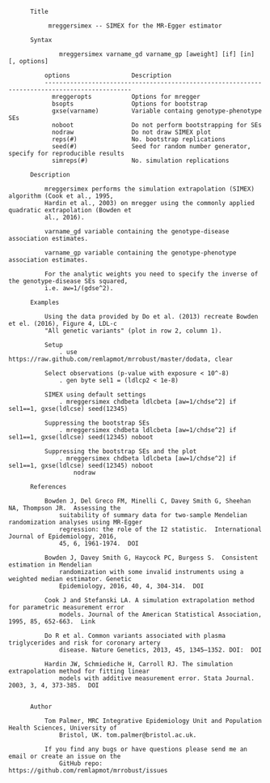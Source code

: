           Title

               mreggersimex -- SIMEX for the MR-Egger estimator

          Syntax

                  mreggersimex varname_gd varname_gp [aweight] [if] [in] [, options]

              options                 Description
              ----------------------------------------------------------------------------------------------
                mreggeropts           Options for mregger
                bsopts                Options for bootstrap
                gxse(varname)         Variable containg genotype-phenotype SEs
                noboot                Do not perform bootstrapping for SEs
                nodraw                Do not draw SIMEX plot
                reps(#)               No. bootstrap replications
                seed(#)               Seed for random number generator, specify for reproducible results
                simreps(#)            No. simulation replications

          Description

              mreggersimex performs the simulation extrapolation (SIMEX) algorithm (Cook et al., 1995,
              Hardin et al., 2003) on mregger using the commonly applied quadratic extrapolation (Bowden et
              al., 2016).

              varname_gd variable containing the genotype-disease association estimates.

              varname_gp variable containing the genotype-phenotype association estimates.

              For the analytic weights you need to specify the inverse of the genotype-disease SEs squared,
              i.e. aw=1/(gdse^2).

          Examples

              Using the data provided by Do et al. (2013) recreate Bowden et el. (2016), Figure 4, LDL-c
              "All genetic variants" (plot in row 2, column 1).

              Setup
                  . use https://raw.github.com/remlapmot/mrrobust/master/dodata, clear

              Select observations (p-value with exposure < 10^-8)
                  . gen byte sel1 = (ldlcp2 < 1e-8)

              SIMEX using default settings
                  . mreggersimex chdbeta ldlcbeta [aw=1/chdse^2] if sel1==1, gxse(ldlcse) seed(12345)

              Suppressing the bootstrap SEs
                  . mreggersimex chdbeta ldlcbeta [aw=1/chdse^2] if sel1==1, gxse(ldlcse) seed(12345) noboot

              Suppressing the bootstrap SEs and the plot
                  . mreggersimex chdbeta ldlcbeta [aw=1/chdse^2] if sel1==1, gxse(ldlcse) seed(12345) noboot
                      nodraw

          References

              Bowden J, Del Greco FM, Minelli C, Davey Smith G, Sheehan NA, Thompson JR.  Assessing the
                  suitability of summary data for two-sample Mendelian randomization analyses using MR-Egger
                  regression: the role of the I2 statistic.  International Journal of Epidemiology, 2016,
                  45, 6, 1961-1974.  DOI

              Bowden J, Davey Smith G, Haycock PC, Burgess S.  Consistent estimation in Mendelian
                  randomization with some invalid instruments using a weighted median estimator. Genetic
                  Epidemiology, 2016, 40, 4, 304-314.  DOI

              Cook J and Stefanski LA. A simulation extrapolation method for parametric measurement error
                  models. Journal of the American Statistical Association, 1995, 85, 652-663.  Link

              Do R et al. Common variants associated with plasma triglycerides and risk for coronary artery
                  disease. Nature Genetics, 2013, 45, 1345–1352. DOI:  DOI

              Hardin JW, Schmiediche H, Carroll RJ. The simulation extrapolation method for fitting linear
                  models with additive measurement error. Stata Journal.  2003, 3, 4, 373-385.  DOI


          Author

              Tom Palmer, MRC Integrative Epidemiology Unit and Population Health Sciences, University of
                  Bristol, UK. tom.palmer@bristol.ac.uk.

              If you find any bugs or have questions please send me an email or create an issue on the
                  GitHub repo: https://github.com/remlapmot/mrrobust/issues

